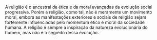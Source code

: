﻿A religião é o ancestral da ética e da moral avançadas da evolução social progressiva. Porém a religião, como tal, não é meramente um movimento moral, embora as  manifestações exteriores e sociais de religião sejam fortemente influenciadas pelo momentum ético e moral da sociedade humana. A religião é sempre a inspiração da natureza evolucionária do homem, mas não é o segredo dessa evolução.